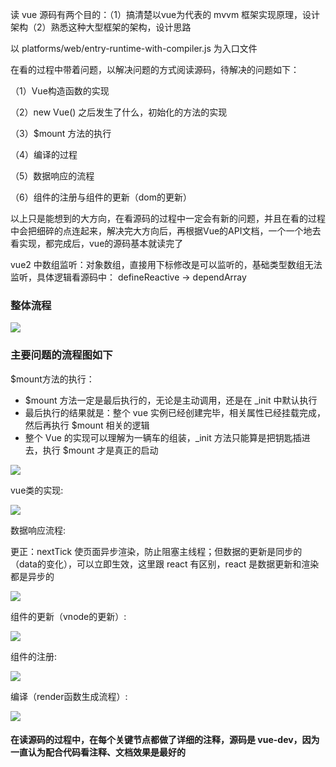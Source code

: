 读 vue 源码有两个目的：（1）搞清楚以vue为代表的 mvvm 框架实现原理，设计架构（2）熟悉这种大型框架的架构，设计思路

以 platforms/web/entry-runtime-with-compiler.js 为入口文件

在看的过程中带着问题，以解决问题的方式阅读源码，待解决的问题如下：

（1）Vue构造函数的实现

（2）new Vue() 之后发生了什么，初始化的方法的实现

（3）$mount 方法的执行

（4）编译的过程

（5）数据响应的流程

（6）组件的注册与组件的更新（dom的更新）

以上只是能想到的大方向，在看源码的过程中一定会有新的问题，并且在看的过程中会把细碎的点连起来，解决完大方向后，再根据Vue的API文档，一个一个地去看实现，都完成后，vue的源码基本就读完了

vue2 中数组监听：对象数组，直接用下标修改是可以监听的，基础类型数组无法监听，具体逻辑看源码中： defineReactive -> dependArray

### 整体流程

<img src="https://github.com/HanLess/vue-analysis/blob/master/flowImg/new-vue.png" />

### 主要问题的流程图如下

$mount方法的执行：

<ul>
  <li>$mount 方法一定是最后执行的，无论是主动调用，还是在 _init 中默认执行</li>
  <li>最后执行的结果就是：整个 vue 实例已经创建完毕，相关属性已经挂载完成，然后再执行 $mount 相关的逻辑</li>
  <li>整个 Vue 的实现可以理解为一辆车的组装，_init 方法只能算是把钥匙插进去，执行 $mount 才是真正的启动</li> 
</ul>

<img src = "https://github.com/HanLess/vue-analysis/blob/master/flowImg/%24mount%E6%96%B9%E6%B3%95%E7%9A%84%E6%89%A7%E8%A1%8C.png" />

vue类的实现:

<img src="https://github.com/HanLess/vue-analysis/blob/master/flowImg/vue.png" />

数据响应流程:

更正：nextTick 使页面异步渲染，防止阻塞主线程；但数据的更新是同步的（data的变化），可以立即生效，这里跟 react 有区别，react 是数据更新和渲染都是异步的

<img src="https://github.com/HanLess/vue-analysis/blob/master/flowImg/%E6%95%B0%E6%8D%AE%E5%93%8D%E5%BA%94%E6%B5%81%E7%A8%8B.png" />

组件的更新（vnode的更新）:

<img src="https://github.com/HanLess/vue-analysis/blob/master/flowImg/%E7%BB%84%E4%BB%B6%E7%9A%84%E6%9B%B4%E6%96%B0%EF%BC%88vnode%E7%9A%84%E6%9B%B4%E6%96%B0%EF%BC%89.png" />

组件的注册:

<img src="https://github.com/HanLess/vue-analysis/blob/master/flowImg/%E7%BB%84%E4%BB%B6%E7%9A%84%E6%B3%A8%E5%86%8C.png" />

编译（render函数生成流程）:

<img src="https://github.com/HanLess/vue-analysis/blob/master/flowImg/%E7%BC%96%E8%AF%91%EF%BC%88render%E5%87%BD%E6%95%B0%E7%94%9F%E6%88%90%E6%B5%81%E7%A8%8B%EF%BC%89.png" />

#### 在读源码的过程中，在每个关键节点都做了详细的注释，源码是 vue-dev，因为一直认为配合代码看注释、文档效果是最好的

